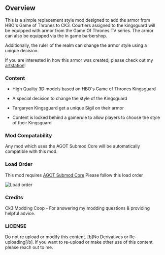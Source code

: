 
## Overview

This is a simple replacement style mod designed to add the armor from HBO's Game of Thrones to CK3. Courtiers assigned to the kingsguard will be equipped with armor from the Game Of Thrones TV series. The armor can also be equipped via the in game barbershop.

Additionally, the ruler of the realm can change the armor style using a unique decision. 

If you are interested in how this armor was created, please check out my [artstation](https://www.artstation.com/artwork/OmEEBg)!

### Content
- High Quality 3D models based on HBO's Game of Thrones Kingsguard

- A special decision to change the style of the Kingsguard

- Targaryen Kingsguard get a unique Sigil on their armor

- Content is locked behind a gamerule to allow players to choose the style of their Kingsguard

### Mod Compatability

Any mod which uses the AGOT Submod Core will be automatically compatible with this mod.

### Load Order
This mod requires [AGOT Submod Core](https://github.com/JediNick/AGOT_Submod_Core)
Please follow this load order

![Load order](https://i.imgur.com/wxgYXrZ.png)

### Credits

Ck3 Modding Coop - For answering my modding questions & providing helpful advice.

### LICENSE

Do not re upload or modify this content.
[b]No Derivatives or Re-uploading[/b].
If you want to re-upload or make other use of this content please reach out to me.
